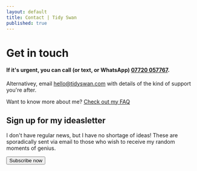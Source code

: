 ```yaml
---
layout: default
title: Contact | Tidy Swan
published: true
---
```


# Get in touch

#### If it's urgent, you can call (or text, or WhatsApp) <a href="tel:+447720057767">07720 057767</a>.

Alternativey, email [hello@tidyswan.com](mailto:hello@tidyswan.com) with details of the kind of support you're after.

Want to know more about me? [Check out my FAQ](/about/#faq)

## Sign up for my ideasletter
I don't have regular news, but I have no shortage of ideas! These are sporadically sent via email to those who wish to receive my random moments of genius.

<a href="https://tinyletter.com/tidyswan" target="_blank"><button class="button">Subscribe now</button></a>
